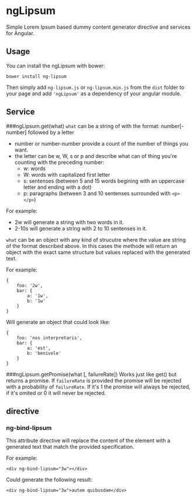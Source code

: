 # ngLipsum
Simple Lorem Ipsum based dummy content generator directive and services for Angular.

## Usage
You can install the ngLipsum with bower:

```
bower install ng-lipsum
```

Then simply add `ng-lipsum.js` or `ng-lipsum.min.js` from the `dist` folder to your page and add `'ngLipsum'` as a dependency of your angular module.

## Service
###ngLipsum.get(what)
`what` can be a string of with the format: number[-number] followed by a letter
- number or number-number provide a count of the number of things you want. 
- the letter can be w, W, s or p and describe what can of thing you're counting with the preceding number:
  - w: words
  - W: words with capitalized first letter
  - s: sentenses (between 5 and 15 words begining with an uppercase letter and ending with a dot)
  - p: paragraphs (between 3 and 10 sentenses surrounded with `<p></p>`)

For example: 
- 2w will generate a string with two words in it.
- 2-10s will generate a string with 2 to 10 sentenses in it.

`what` can be an object with any kind of strucutre where the value are string of the format described above. In this cases 
the methode will return an object with the exact same structure but values replaced with the generated text.

For example:
```
{
    foo: '2w',
    bar: {
        a: '1w',
        b: '1w'
    }
}
```
Will generate an object that could look like:
```
{
    foo: 'nos interpretaris',
    bar: {
        a: 'est',
        b: 'benivole'
    }
}
```

###ngLipsum.getPromise(what [, failureRate])
Works just like get() but returns a promise. If `failureRate` is provided the promise will be rejected with a probability
of `failureRate`. If it's 1 the promise will always be rejected, if it's omited or 0 it will never be rejected.


## directive
### ng-bind-lipsum
This attribute directive will replace the content of the element with a generated text that match the provided 
specification.

For example:
```
<div ng-bind-lipsum="3w"></div>
```

Could generate the following result:
```
<div ng-bind-lipsum="3w">autem quibusdam</div>
```
